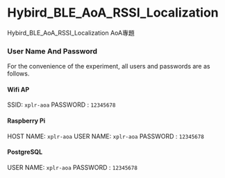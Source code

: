 # Hybird_BLE_AoA_RSSI_Localization
 Hybird_BLE_AoA_RSSI_Localization AoA專題

### User Name And Password
For the convenience of the experiment, all users and passwords are as follows.
#### Wifi AP
SSID: `xplr-aoa`
PASSWORD : `12345678`
#### Raspberry Pi
HOST NAME: `xplr-aoa`
USER NAME: `xplr-aoa`
PASSWORD : `12345678`
#### PostgreSQL
USER NAME: `xplr-aoa`
PASSWORD : `12345678`